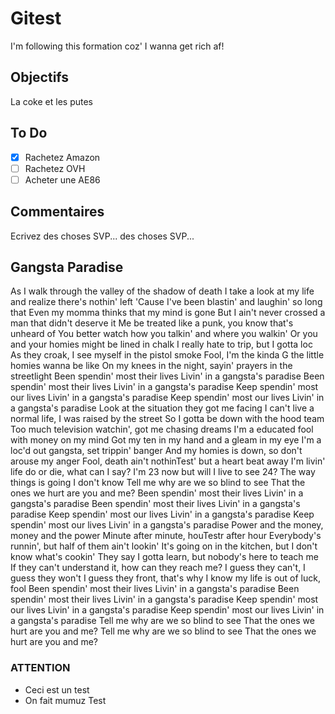 # Gitest

I'm following this formation coz' I wanna get rich af!

## Objectifs
 
La coke et les putes

## To Do

- [x] Rachetez Amazon
- [ ] Rachetez OVH
- [ ] Acheter une AE86
## Commentaires

Ecrivez des choses SVP...
des choses SVP...

## Gangsta Paradise

As I walk through the valley of the shadow of death
I take a look at my life and realize there's nothin' left
'Cause I've been blastin' and laughin' so long that
Even my momma thinks that my mind is gone
But I ain't never crossed a man that didn't deserve it
Me be treated like a punk, you know that's unheard of
You better watch how you talkin' and where you walkin'
Or you and your homies might be lined in chalk
I really hate to trip, but I gotta loc
As they croak, I see myself in the pistol smoke
Fool, I'm the kinda G the little homies wanna be like
On my knees in the night, sayin' prayers in the streetlight
Been spendin' most their lives
Livin' in a gangsta's paradise
Been spendin' most their lives
Livin' in a gangsta's paradise
Keep spendin' most our lives
Livin' in a gangsta's paradise
Keep spendin' most our lives
Livin' in a gangsta's paradise
Look at the situation they got me facing
I can't live a normal life, I was raised by the street
So I gotta be down with the hood team
Too much television watchin', got me chasing dreams
I'm a educated fool with money on my mind
Got my ten in my hand and a gleam in my eye
I'm a loc'd out gangsta, set trippin' banger
And my homies is down, so don't arouse my anger
Fool, death ain't nothinTest' but a heart beat away
I'm livin' life do or die, what can I say?
I'm 23 now but will I live to see 24?
The way things is going I don't know
Tell me why are we so blind to see
That the ones we hurt are you and me?
Been spendin' most their lives
Livin' in a gangsta's paradise
Been spendin' most their lives
Livin' in a gangsta's paradise
Keep spendin' most our lives
Livin' in a gangsta's paradise
Keep spendin' most our lives
Livin' in a gangsta's paradise
Power and the money, money and the power
Minute after minute, houTestr after hour
Everybody's runnin', but half of them ain't lookin'
It's going on in the kitchen, but I don't know what's cookin'
They say I gotta learn, but nobody's here to teach me
If they can't understand it, how can they reach me?
I guess they can't, I guess they won't
I guess they front, that's why I know my life is out of luck, fool
Been spendin' most their lives
Livin' in a gangsta's paradise
Been spendin' most their lives
Livin' in a gangsta's paradise
Keep spendin' most our lives
Livin' in a gangsta's paradise
Keep spendin' most our lives
Livin' in a gangsta's paradise
Tell me why are we so blind to see
That the ones we hurt are you and me?
Tell me why are we so blind to see
That the ones we hurt are you and me?


### ATTENTION 
* Ceci est un test
* On fait mumuz
Test
